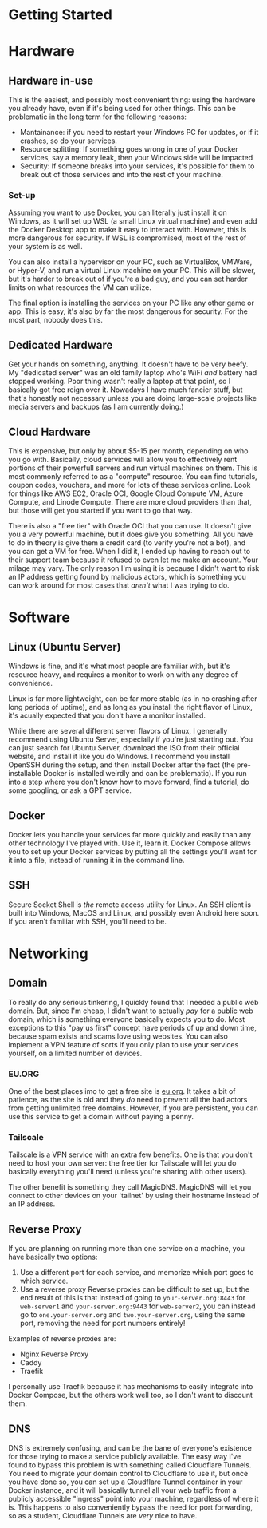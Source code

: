 # Getting Started

# Hardware

## Hardware in-use
This is the easiest, and possibly most convenient thing: using the hardware you already have, even if it's being used for other things. 
This can be problematic in the long term for the following reasons:
* Mantainance: if you need to restart your Windows PC for updates, or if it crashes, so do your services.
* Resource splitting: If something goes wrong in one of your Docker services, say a memory leak, then your Windows side will be impacted
* Security: If someone breaks into your services, it's possible for them to break out of those services and into the rest of your machine.

### Set-up
Assuming you want to use Docker, you can literally just install it on Windows, as it will set up WSL (a small Linux virtual machine) and even add the Docker Desktop app to make it easy to interact with. 
However, this is more dangerous for security. If WSL is compromised, most of the rest of your system is as well. 

You can also install a hypervisor on your PC, such as VirtualBox, VMWare, or Hyper-V, and run a virtual Linux machine on your PC. This will be slower, but it's harder to break out of if you're a bad guy, and you can set harder limits on what resources the VM can utilize.

The final option is installing the services on your PC like any other game or app. 
This is easy, it's also by far the most dangerous for security. For the most part, nobody does this.

## Dedicated Hardware

Get your hands on something, anything. It doesn't have to be very beefy. 
My "dedicated server" was an old family laptop who's WiFi *and* battery had stopped working. 
Poor thing wasn't really a laptop at that point, so I basically got free reign over it. 
Nowadays I have much fancier stuff, but that's honestly not necessary unless you are doing large-scale projects like media servers and backups (as I am currently doing.)

## Cloud Hardware

This is expensive, but only by about $5-15 per month, depending on who you go with.
Basically, cloud services will allow you to effectively rent portions of their powerfull servers and run virtual machines on them. 
This is most commonly referred to as a "compute" resource. 
You can find tutorials, coupon codes, vouchers, and more for lots of these services online. 
Look for things like AWS EC2, Oracle OCI, Google Cloud Compute VM, Azure Compute, and Linode Compute. 
There are more cloud providers than that, but those will get you started if you want to go that way.

There is also a "free tier" with Oracle OCI that you can use. 
It doesn't give you a very powerful machine, but it does give you something. 
All you have to do in theory is give them a credit card (to verify you're not a bot), and you can get a VM for free. 
When I did it, I ended up having to reach out to their support team because it refused to even let me make an account.
Your milage may vary. The only reason I'm using it is because I didn't want to risk an IP address getting found by malicious actors, which is something you can work around for most cases that *aren't* what I was trying to do.

# Software

## Linux (Ubuntu Server)
Windows is fine, and it's what most people are familiar with, but it's resource heavy, and requires a monitor to work on with any degree of convenience.

Linux is far more lightweight, can be far more stable (as in no crashing after long periods of uptime), and as long as you install the right flavor of Linux, it's acually expected that you don't have a monitor installed.

While there are several different server flavors of Linux, I generally recommend using Ubuntu Server, especially if you're just starting out. 
You can just search for Ubuntu Server, download the ISO from their official website, and install it like you do Windows. 
I recommend you install OpenSSH during the setup, and then install Docker after the fact (the pre-installable Docker is installed weirdly and can be problematic). 
If you run into a step where you don't know how to move forward, find a tutorial, do some googling, or ask a GPT service.

## Docker
Docker lets you handle your services far more quickly and easily than any other technology I've played with. Use it, learn it. 
Docker Compose allows you to set up your Docker services by putting all the settings you'll want for it into a file, instead of running it in the command line. 

## SSH
Secure Socket Shell is *the* remote access utility for Linux. 
An SSH client is built into Windows, MacOS and Linux, and possibly even Android here soon. 
If you aren't familiar with SSH, you'll need to be.

# Networking

## Domain
To really do any serious tinkering, I quickly found that I needed a public web domain. 
But, since I'm cheap, I didn't want to actually *pay* for a public web domain, which is something everyone basically expects you to do. 
Most exceptions to this "pay us first" concept have periods of up and down time, because spam exists and scams love using websites. 
You can also implement a VPN feature of sorts if you only plan to use your services yourself, on a limited number of devices.

### EU.ORG
One of the best places imo to get a free site is [eu.org](eu.org). 
It takes a bit of patience, as the site is old and they *do* need to prevent all the bad actors from getting unlimited free domains.
However, if you are persistent, you can use this service to get a domain without paying a penny.

### Tailscale
Tailscale is a VPN service with an extra few benefits. 
One is that you don't need to host your own server: the free tier for Tailscale will let you do basically everything you'll need (unless you're sharing with other users).

The other benefit is something they call MagicDNS. MagicDNS will let you connect to other devices on your 'tailnet' by using their hostname instead of an IP address.

## Reverse Proxy
If you are planning on running more than one service on a machine, you have basically two options:
1. Use a different port for each service, and memorize which port goes to which service.
2. Use a reverse proxy
Reverse proxies can be difficult to set up, but the end result of this is that instead of going to `your-server.org:8443` for `web-server1` and `your-server.org:9443` for `web-server2`, you can instead go to `one.your-server.org` and `two.your-server.org`, using the same port, removing the need for port numbers entirely!

Examples of reverse proxies are:
* Nginx Reverse Proxy
* Caddy
* Traefik

I personally use Traefik because it has mechanisms to easily integrate into Docker Compose, but the others work well too, so I don't want to discount them.

## DNS
DNS is extremely confusing, and can be the bane of everyone's existence for those trying to make a service publicly available. 
The easy way I've found to bypass this problem is with something called Cloudflare Tunnels. 
You need to migrate your domain control to Cloudflare to use it, but once you have done so, you can set up a Cloudflare Tunnel container in your Docker instance, and it will basically tunnel all your web traffic from a publicly accessible "ingress" point into your machine, regardless of where it is. 
This happens to also conveniently bypass the need for port forwarding, so as a student, Cloudflare Tunnels are *very* nice to have.
